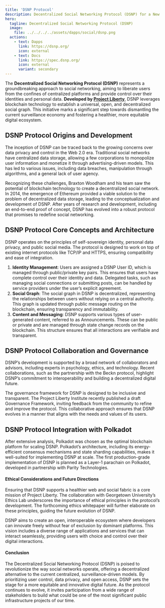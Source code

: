 ```yaml
---
title: 'DSNP Protocol'
description: Decentralized Social Networking Protocol (DSNP) for a New Era of Social Media
hero:
  tagline: Decentralized Social Networking Protocol (DSNP)
  image: 
    file: ../../../../assets/dapps/social/dsnp.png
  actions:
    - text: Dapps
      link: https://dsnp.org/
      icon: external
    - text: Docs
      link: https://spec.dsnp.org/
      icon: external
      variant: secondary
---
```


The **Decentralized Social Networking Protocol (DSNP)** represents a groundbreaking approach to social networking, aiming to liberate users from the confines of centralized platforms and provide control over their identities and personal data. **Developed by [Project Liberty](https://dablock.com/ecosystem/project-liberty/)**, DSNP leverages blockchain technology to establish a universal, open, and decentralized social graph. This initiative marks a significant step towards dismantling the current surveillance economy and fostering a healthier, more equitable digital ecosystem.

## DSNP Protocol Origins and Development
The inception of DSNP can be traced back to the growing concerns over data privacy and control in the Web 2.0 era. Traditional social networks have centralized data storage, allowing a few corporations to monopolize user information and monetize it through advertising-driven models. This has led to various issues, including data breaches, manipulation through algorithms, and a general lack of user agency.

Recognizing these challenges, Braxton Woodham and his team saw the potential of blockchain technology to create a decentralized social network. In 2014, the emergence of Ethereum provided a viable solution to the problem of decentralized data storage, leading to the conceptualization and development of DSNP. After years of research and development, including an end-to-end proof of concept, DSNP has evolved into a robust protocol that promises to redefine social networking.

## DSNP Protocol Core Concepts and Architecture
DSNP operates on the principles of self-sovereign identity, personal data privacy, and public social media. The protocol is designed to work on top of existing internet protocols like TCP/IP and HTTPS, ensuring compatibility and ease of integration.

1. **Identity Management**: Users are assigned a DSNP User ID, which is managed through public/private key pairs. This ensures that users have complete control over their identity and data. Delegated tasks, such as managing social connections or submitting posts, can be handled by service providers under the user’s explicit agreement.
2. **Social Graph**: The social graph in DSNP is decentralized, representing the relationships between users without relying on a central authority. This graph is updated through public message routing on the blockchain, ensuring transparency and immutability.
3. **Content and Messaging**: DSNP supports various types of user-generated content, referred to as Announcements. These can be public or private and are managed through state change records on the blockchain. This structure ensures that all interactions are verifiable and transparent.

## DSNP Protocol Collaboration and Governance
DSNP’s development is supported by a broad network of collaborators and advisors, including experts in psychology, ethics, and technology. Recent collaborations, such as the partnership with the Beckn protocol, highlight DSNP’s commitment to interoperability and building a decentralized digital future.

The governance framework for DSNP is designed to be inclusive and transparent. The Project Liberty Institute recently published a draft Governance Framework, inviting feedback from the community to refine and improve the protocol. This collaborative approach ensures that DSNP evolves in a manner that aligns with the needs and values of its users.

## DSNP Protocol Integration with Polkadot
After extensive analysis, Polkadot was chosen as the optimal blockchain platform for scaling DSNP. Polkadot’s architecture, including its energy-efficient consensus mechanisms and state sharding capabilities, makes it well-suited for implementing DSNP at scale. The first production-grade implementation of DSNP is planned as a Layer-1 parachain on Polkadot, developed in partnership with Parity Technologies.

#### Ethical Considerations and Future Directions
Ensuring that DSNP supports a healthier web and social fabric is a core mission of Project Liberty. The collaboration with Georgetown University’s Ethics Lab underscores the importance of ethical principles in the protocol’s development. The forthcoming ethics whitepaper will further elaborate on these principles, guiding the future evolution of DSNP.

DSNP aims to create an open, interoperable ecosystem where developers can innovate freely without fear of exclusion by dominant platforms. This vision includes a diverse range of applications and services that can interact seamlessly, providing users with choice and control over their digital interactions.

#### Conclusion
The Decentralized Social Networking Protocol (DSNP) is poised to revolutionize the way social networks operate, offering a decentralized alternative to the current centralized, surveillance-driven models. By prioritizing user control, data privacy, and open access, DSNP sets the stage for a more equitable and innovative digital future. As the protocol continues to evolve, it invites participation from a wide range of stakeholders to build what could be one of the most significant public infrastructure projects of our time.
